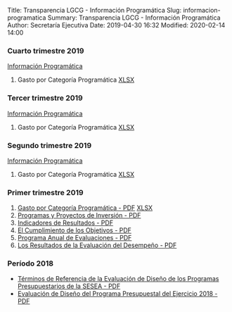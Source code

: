 Title: Transparencia LGCG - Información Programática
Slug: informacion-programatica
Summary: Transparencia LGCG - Información Programática
Author: Secretaría Ejecutiva
Date: 2019-04-30 16:32
Modified: 2020-02-14 14:00

### Cuarto trimestre 2019

[Información Programática](2019-10_12-00-informacion-programatica.pdf)

1. Gasto por Categoría Programática [XLSX](2019-10_12-01-gasto-por-categoria-programatica.xlsx)


### Tercer trimestre 2019

[Información Programática](2019-10_09-00-informacion-programatica.pdf)

1. Gasto por Categoría Programática [XLSX](2019-10_09-01-gasto-por-categoria-programatica.xlsx)


### Segundo trimestre 2019

[Información Programática](2019-04_06-00-informacion-programatica.pdf)

1. Gasto por Categoría Programática [XLSX](2019-04_06-01-gasto-por-categoria-programatica.xlsx)


### Primer trimestre 2019

1. [Gasto por Categoría Programática - PDF](2019-01_03-01-gasto-por-categoria-programatica.pdf) [XLSX](2019-01_03-01-gasto-por-categoria-programatica.xlsx)
2. [Programas y Proyectos de Inversión - PDF](2019-01_03-02-programas-y-proyectos-de-inversion.pdf)
3. [Indicadores de Resultados - PDF](2019-01_03-03-indicadores-de-resultados.pdf)
4. [El Cumplimiento de los Objetivos - PDF](2019-01_03-04-el-cumplimiento-de-los-objetivos.pdf)
5. [Programa Anual de Evaluaciones - PDF](2019-01_03-05-programa-anual-de-evaluaciones.pdf)
6. [Los Resultados de la Evaluación del Desempeño - PDF](2019-01_03-06-los-resultados-de-la-evaluacion-del-desempeno.pdf)


### Período 2018

* [Términos de Referencia de la Evaluación de Diseño de los Programas Presupuestarios de la SESEA - PDF](2018-evaluacion-de-diseno.pdf)
* [Evaluación de Diseño del Programa Presupuestal del Ejercicio 2018 - PDF](2018-evaluacion-de-diseno-operacion-implementacion.pdf)

